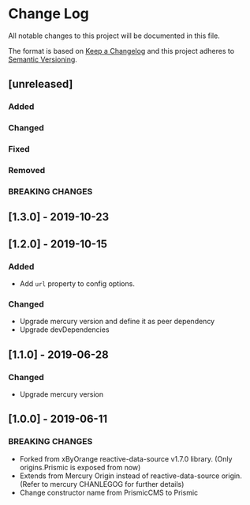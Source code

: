 # Change Log
All notable changes to this project will be documented in this file.

The format is based on [Keep a Changelog](http://keepachangelog.com/)
and this project adheres to [Semantic Versioning](http://semver.org/).

## [unreleased]
### Added
### Changed
### Fixed
### Removed
### BREAKING CHANGES

## [1.3.0] - 2019-10-23

## [1.2.0] - 2019-10-15
### Added
- Add `url` property to config options.

### Changed
- Upgrade mercury version and define it as peer dependency
- Upgrade devDependencies

## [1.1.0] - 2019-06-28
### Changed
- Upgrade mercury version

## [1.0.0] - 2019-06-11
### BREAKING CHANGES
- Forked from xByOrange reactive-data-source v1.7.0 library. (Only origins.Prismic is exposed from now)
- Extends from Mercury Origin instead of reactive-data-source origin. (Refer to mercury CHANLEGOG for further details)
- Change constructor name from PrismicCMS to Prismic